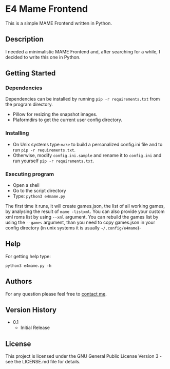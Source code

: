 # E4 Mame Frontend

This is a simple MAME Frontend written in Python.

## Description

I needed a minimalistic MAME Frontend and, after searching for a while, I decided to write this one in Python.

## Getting Started

### Dependencies
Dependencies can be installed by running
```pip -r requirements.txt```
from the program directory.

* Pillow for resizing the snapshot images.
* Plaformdirs to get the current user config directory.

### Installing

* On Unix systems type `make` to build a personalized config.ini file and to run `pip -r requirements.txt`.
* Otherwise, modify `config.ini.sample` and rename it to `config.ini` and run yourself `pip -r requirements.txt`.

### Executing program

* Open a shell
* Go to the script directory
* Type:
```python3 e4mame.py```

The first time it runs, it will create games.json, the list of all working games, by analysing the result of `mame -listxml`. You can also provide your custom xml roms list by using `--xml` argument.
You can rebuild the games list by using the `--games` argument, than you need to copy games.json in your config directory (in unix systems it is usually `~/.config/e4mame`)-

## Help

For getting help type:
```
python3 e4mame.py -h
```

## Authors

For any question please feel free to [contact me](mailto:doriansoru@gmail.com).

## Version History
* 0.1
    * Initial Release

## License

This project is licensed under the GNU General Public License Version 3 - see the LICENSE.md file for details.
